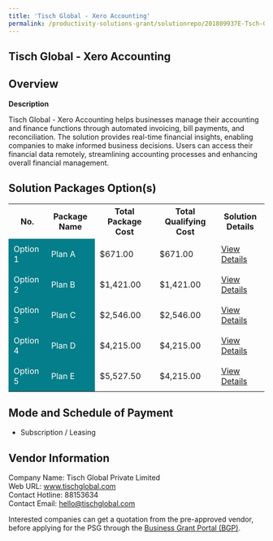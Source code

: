 ```yaml
---
title: 'Tisch Global - Xero Accounting'
permalink: /productivity-solutions-grant/solutionrepo/201809937E-Tsch-Globl-Xro-ACC-G
---
```


## Tisch Global - Xero Accounting

## Overview

**Description**

Tisch Global - Xero Accounting helps businesses manage their accounting and finance functions through automated invoicing, bill payments, and reconciliation. The solution provides real-time financial insights, enabling companies to make informed business decisions. Users can access their financial data remotely, streamlining accounting processes and enhancing overall financial management.

## Solution Packages Option(s)

<table>
<tr>
<th><b>No.</b></th>
<th><b>Package Name</b></th>
<th><b>Total Package Cost</b></th>
<th><b>Total Qualifying Cost</b></th>
<th><b>Solution Details</b></th>
</tr>
<tr>
<td style='padding: 10px; background-color: #037E8A; color: #FFFFFF;'>Option 1</td>
<td style='padding: 10px; background-color: #037E8A; color: #FFFFFF;'>Plan A</td>
<td style='padding: 10px;'>$671.00</td>
<td style='padding: 10px;'>$671.00</td>
<td style='padding: 10px;'><a href='/images/psg/201809937E_20240271_17072025_Desensitised_Annex3_Part1.pdf' target='_blank'>View Details</a></td>
</tr>
<tr>
<td style='padding: 10px; background-color: #037E8A; color: #FFFFFF;'>Option 2</td>
<td style='padding: 10px; background-color: #037E8A; color: #FFFFFF;'>Plan B</td>
<td style='padding: 10px;'>$1,421.00</td>
<td style='padding: 10px;'>$1,421.00</td>
<td style='padding: 10px;'><a href='/images/psg/201809937E_20240271_17072025_Desensitised_Annex3_Part2.pdf' target='_blank'>View Details</a></td>
</tr>
<tr>
<td style='padding: 10px; background-color: #037E8A; color: #FFFFFF;'>Option 3</td>
<td style='padding: 10px; background-color: #037E8A; color: #FFFFFF;'>Plan C</td>
<td style='padding: 10px;'>$2,546.00</td>
<td style='padding: 10px;'>$2,546.00</td>
<td style='padding: 10px;'><a href='/images/psg/201809937E_20240271_17072025_Desensitised_Annex3_Part3.pdf' target='_blank'>View Details</a></td>
</tr>
<tr>
<td style='padding: 10px; background-color: #037E8A; color: #FFFFFF;'>Option 4</td>
<td style='padding: 10px; background-color: #037E8A; color: #FFFFFF;'>Plan D</td>
<td style='padding: 10px;'>$4,215.00</td>
<td style='padding: 10px;'>$4,215.00</td>
<td style='padding: 10px;'><a href='/images/psg/201809937E_20240271_17072025_Desensitised_Annex3_Part4.pdf' target='_blank'>View Details</a></td>
</tr>
<tr>
<td style='padding: 10px; background-color: #037E8A; color: #FFFFFF;'>Option 5</td>
<td style='padding: 10px; background-color: #037E8A; color: #FFFFFF;'>Plan E</td>
<td style='padding: 10px;'>$5,527.50</td>
<td style='padding: 10px;'>$4,215.00</td>
<td style='padding: 10px;'><a href='/images/psg/201809937E_20240271_17072025_Desensitised_Annex3_Part5.pdf' target='_blank'>View Details</a></td>
</tr>
</table>

## Mode and Schedule of Payment

 - Subscription / Leasing

## Vendor Information

 Company Name: Tisch Global Private Limited<br>Web URL: www.tischglobal.com <br>Contact Hotline: 88153634 <br>Contact Email: hello@tischglobal.com <br>

Interested companies can get a quotation from the pre-approved vendor, before applying for the PSG through the <a href='https://www.businessgrants.gov.sg/' target='_blank' rel='noopener'>Business Grant Portal (BGP)</a>.

<script src="/jquery/resize-tables.js"></script>
